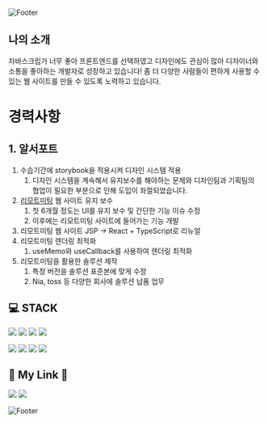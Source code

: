 ![Footer](https://capsule-render.vercel.app/api?type=waving&color=auto&height=200&section=header&text=Hwang%20taehyeun&fontSize=90)

## 나의 소개

자바스크립가 너무 좋아 프론트엔드를 선택하였고
디자인에도 관심이 많아 디자이너와 소통을 좋아하는 개발자로 성장하고 있습니다!
좀 더 다양한 사람들이 편하게 사용할 수 있는 웹 사이트를 만들 수 있도록 노력하고 있습니다.



# 경력사항

## 1. 알서포트

1. 수습기간에 storybook을 적용시켜 디자인 시스템 적용
   1. 디자인 시스템을 계속해서 유지보수를 해야하는 문제와
      디자인팀과 기획팀의 협업이 필요한 부분으로 인해 도입이 좌절되었습니다.
2. [리모트미팅](https://st.remotemeeting.com/ko/home) 웹 사이트 유지 보수
   1. 첫 6개월 정도는 UI를 유지 보수 및 간단한 기능 이슈 수정
   2. 이후에는 리모트미팅 사이트에 들어가는 기능 개발
3. 리모트미팅 웹 사이트 JSP -> React + TypeScript로 리뉴얼
4. 리모트미팅 렌더링 최적화
   1. useMemo와 useCallback를 사용하여 렌더링 최적화
5. 리모트미팅을 활용한 솔루션 제작
   1. 특정 버전을 솔루션 표준본에 맞게 수정
   2. Nia, toss 등 다양한 회사에 솔루션 납품 업무



## 💻 STACK

<img src="https://img.shields.io/badge/HTML5-E34F26?style=flat-square&logo=HTML5&logoColor=white"/> <img src="https://img.shields.io/badge/CSS3-1572B6?style=flat-square&logo=CSS3&logoColor=white"/> <img src="https://img.shields.io/badge/Javascript-F7DF1E?style=flat-square&logo=Javascript&logoColor=white"/> <img src="https://img.shields.io/badge/TypeScript-3178C6?style=flat-square&logo=TypeScript&logoColor=white"/>

<img src="https://img.shields.io/badge/React-61DAFB?style=flat-square&logo=React&logoColor=white"/> <img src="https://img.shields.io/badge/Styled%2D%2DComponents-DB7093?style=flat-square&logo=Styled%2DComponents&logoColor=white"/> <img src="https://img.shields.io/badge/Redux-764ABC?style=flat-square&logo=Redux&logoColor=white"/> <img src="https://img.shields.io/badge/Redux%2D%2DSaga-999999?style=flat-square&logo=ReduxSaga&logoColor=white"/>

## 🧸 My Link 🧸

[<img src="https://img.shields.io/badge/Notion-000000?style=flat-square&logo=Notion&logoColor=white"/>](https://www.notion.so/4cd8b2770d66418787af7207c9bfe744) [<img src="https://img.shields.io/badge/Gmail-EA4335?style=flat-square&logo=Gmail&logoColor=white"/>](clowns1232@gmail.com)

![Footer](https://capsule-render.vercel.app/api?type=waving&color=auto&height=200&section=footer&text=Have%20a%20Good%20Day&fontSize=70)
